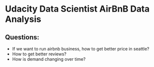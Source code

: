 # Udacity Data Scientist AirBnB Data Analysis

## Questions:
* If we want to run airbnb business, how to get better price in seattle?
* How to get better reviews?
* How is demand changing over time?